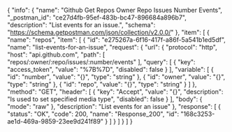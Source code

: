 {
  "info": {
    "name": "Github Get Repos Owner Repo Issues Number Events",
    "_postman_id": "ce27d4fb-95ef-483b-bc47-896684a896b7",
    "description": "List events for an issue.",
    "schema": "https://schema.getpostman.com/json/collection/v2.0.0/"
  },
  "item": [
    {
      "name": "repos",
      "item": [
        {
          "id": "e275267a-6f16-417f-a86f-5a541b1ed5df",
          "name": "list-events-for-an-issue",
          "request": {
            "url": {
              "protocol": "http",
              "host": "api.github.com",
              "path": [
                "repos/:owner/:repo/issues/:number/events"
              ],
              "query": [
                {
                  "key": "access_token",
                  "value": "%7B%7D",
                  "disabled": false
                }
              ],
              "variable": [
                {
                  "id": "number",
                  "value": "{}",
                  "type": "string"
                },
                {
                  "id": "owner",
                  "value": "{}",
                  "type": "string"
                },
                {
                  "id": "repo",
                  "value": "{}",
                  "type": "string"
                }
              ]
            },
            "method": "GET",
            "header": [
              {
                "key": "Accept",
                "value": "{}",
                "description": "Is used to set specified media type",
                "disabled": false
              }
            ],
            "body": {
              "mode": "raw"
            },
            "description": "List events for an issue"
          },
          "response": [
            {
              "status": "OK",
              "code": 200,
              "name": "Response_200",
              "id": "168c3253-ae1d-469a-9859-23ee9d241f89"
            }
          ]
        }
      ]
    }
  ]
}